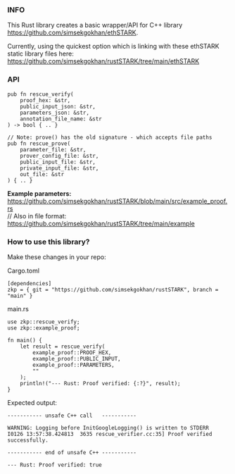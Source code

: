 
### INFO

This Rust library creates a basic wrapper/API for C++ library https://github.com/simsekgokhan/ethSTARK. 

Currently, using the quickest option which is linking with these ethSTARK static library files here:  
https://github.com/simsekgokhan/rustSTARK/tree/main/ethSTARK



### API

```
pub fn rescue_verify(
    proof_hex: &str,
    public_input_json: &str, 
    parameters_json: &str, 
    annotation_file_name: &str
) -> bool { .. }

// Note: prove() has the old signature - which accepts file paths
pub fn rescue_prove(
    parameter_file: &str,
    prover_config_file: &str,
    public_input_file: &str,
    private_input_file: &str,
    out_file: &str
) { .. }
```

**Example parameters:**  
https://github.com/simsekgokhan/rustSTARK/blob/main/src/example_proof.rs  
// Also in file format:  
https://github.com/simsekgokhan/rustSTARK/tree/main/example

### How to use this library? 

Make these changes in your repo:  

Cargo.toml  
```
[dependencies]
zkp = { git = "https://github.com/simsekgokhan/rustSTARK", branch = "main" }
```

main.rs  
```
use zkp::rescue_verify;
use zkp::example_proof;

fn main() {
    let result = rescue_verify(
        example_proof::PROOF_HEX, 
        example_proof::PUBLIC_INPUT,
        example_proof::PARAMETERS, 
        ""
    );
    println!("--- Rust: Proof verified: {:?}", result);
}
```

Expected output:

```
----------- unsafe C++ call   -----------

WARNING: Logging before InitGoogleLogging() is written to STDERR
I0126 13:57:38.424813  3635 rescue_verifier.cc:35] Proof verified successfully.

----------- end of unsafe C++ -----------

--- Rust: Proof verified: true
```



